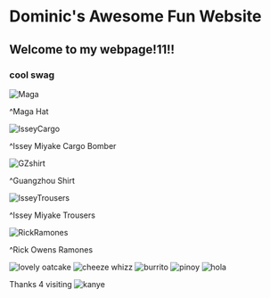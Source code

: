# Dominic's Awesome Fun Website
## Welcome to my webpage!11!!
### cool swag

![Maga](https://m.media-amazon.com/images/I/41ZKJgIkzHL._AC_.jpg)

^Maga Hat

![IsseyCargo](https://cdn.fs.grailed.com/api/file/r0voa0S6SUiMwyy5XD4A)

^Issey Miyake Cargo Bomber

![GZshirt](https://m.media-amazon.com/images/I/A13usaonutL._CLa%7C2140%2C2000%7C618rw1Jh1KL.png%7C0%2C0%2C2140%2C2000%2B0.0%2C0.0%2C2140.0%2C2000.0_AC_UX522_.png)

^Guangzhou Shirt

![IsseyTrousers](https://cdna.lystit.com/photos/selfridges/48bd1973/issey-miyake-homme-plisse-15-Balloon-Loose-fit-Pleated-Trousers.jpeg)

^Issey Miyake Trousers

![RickRamones](https://d2h1pu99sxkfvn.cloudfront.net/b0/8323480/510551220_KDTef7I3AN/P0.jpg)

^Rick Owens Ramones

![lovely oatcake](https://timetocookonline.files.wordpress.com/2016/12/staffsoatcakes.jpg)
![cheeze whizz](https://i.postimg.cc/kDm2ms9p/533-E8-C2-B-D1-C6-48-AD-93-FF-C658-F763051-F.jpg)
![burrito](https://i.postimg.cc/6TWBcmBt/IMG-0288.jpg)
![pinoy](https://i.ibb.co/KzKkhHq/IMG-3879.jpg)
![hola](https://i.ibb.co/cyfGbzh/IMG-4054.jpg)

Thanks 4 visiting
![kanye](https://i.ytimg.com/vi/AEcmLCEk_iw/maxresdefault.jpg)
